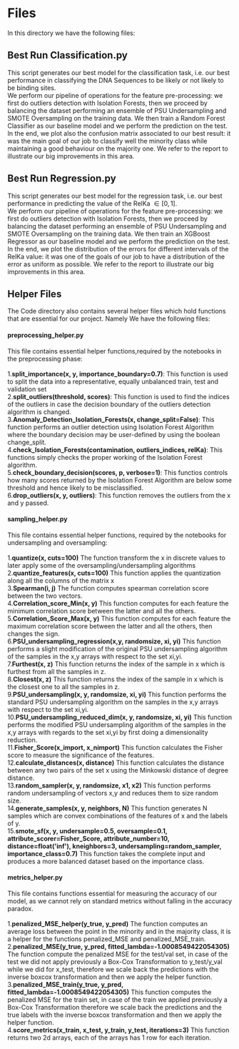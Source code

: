 # Files
In this directory we have the following files:

## Best Run Classification.py
This script generates our best model for the classification task, i.e. our best performance in classifying the DNA Sequences to be likely or not likely to be binding sites. <br>
We perform our pipeline of operations for the feature pre-processing: we first do outliers detection with Isolation Forests, then we proceed by balancing the dataset performing an ensemble of PSU Undersampling and SMOTE Oversampling on the training data. We then train a Random Forest Classifier as our baseline model and we perform the prediction on the test. In the end, we plot also the confusion matrix associated to our best result: it was the main goal of our job to classify well the minority class while maintaining a good behaviour on the majority one. We refer to the report to illustrate our big improvements in this area.

## Best Run Regression.py
This script generates our best model for the regression task, i.e. our best performance in predicting the value of the RelKa $\in [0,1]$.<br>
We perform our pipeline of operations for the feature pre-processing: we first do outliers detection with Isolation Forests, then we proceed by balancing the dataset performing an ensemble of PSU Undersampling and SMOTE Oversampling on the training data. We then train an XGBoost Regressor as our baseline model and we perform the prediction on the test. 
In the end, we plot the distribution of the errors for different intervals of the RelKa value: it was one of the goals of our job to have a distribution of the error as uniform as possible. We refer to the report to illustrate our big improvements in this area.

## Helper Files
The Code directory also contains several helper files which hold functions that are essential for our project. Namely We have the following files:

#### preprocessing_helper.py
This file contains essential helper functions,required by the notebooks in the preprocessing phase:<br><br>
1.**split_importance(x, y, importance_boundary=0.7)**: This function is used to split the data into a representative, equally unbalanced train, test and validation set<br>
2.**split_outliers(threshold, scores)**: This function is used to find the indices of the outliers in case the decision boundary of the outliers detection algorithm is changed. <br>
3.**Anomaly_Detection_Isolation_Forests(x, change_split=False)**: This function performs an outlier detection using Isolation Forest Algorithm where the boundary decision may be user-defined by using the boolean change_split. <br>
4.**check_Isolation_Forests(contamination, outliers_indices, relKa)**: This functions simply checks the proper working of the Isolation Forest algorithm. <br>
5.**check_boundary_decision(scores, p, verbose=1)**: This functios controls how many scores returned by the Isolation Forest Algorithm are below some threshold and hence likely to be misclassified. <br>
6.**drop_outliers(x, y, outliers)**: This function removes the outliers from the x and y passed. <br>


#### sampling_helper.py
This file contains essential helper functions, required by the notebooks for undersampling and oversampling:<br><br>
1.**quantize(x, cuts=100)** The function transform the x in discrete values to later apply some of the oversampling/undersampling algorithms<br>
2.**quantize_features(x, cuts=100)** This function applies the quantization along all the columns of the matrix x<br>
3.**Spearman(i, j)** The function computes spearman correlation score between the two vectors.<br>
4.**Correlation_score_Min(x, y)** This function computes for each feature the minimum correlation score between the latter and all the others. <br>
5.**Correlation_Score_Max(x, y)** This function computes for each feature the maximum correlation score between the latter and all the others, then changes the sign.<br>
6.**PSU_undersampling_regression(x,y, randomsize, xi, yi)** This function performs a slight modification of the original PSU undersampling algorithm of the samples in the x,y arrays with respect to the set xi,yi. <br>
7.**Furthest(x, z)** This function returns the index of the sample in x which is furthest from all the samples in z. <br>
8.**Closest(x, z)** This function returns the index of the sample in x which is the closest one to all the samples in z. <br>
9.**PSU_undersampling(x, y, randomsize, xi, yi)** This function performs the standard PSU undersampling algorithm on the samples in the x,y arrays
    with respect to the set xi,yi. <br>
10.**PSU_undersampling_reduced_dim(x, y, randomsize, xi, yi)** This function performs the modified PSU undersampling algorithm of the samples in the x,y arrays with regards to
     the set xi,yi by first doing a dimensionality reduction. <br>
11.**Fisher_Score(x_import, x_nimport)** This function calculates the Fisher score to measure the significance of the features.<br>
12.**calculate_distances(x, distance)** This function calculates the distance between any two pairs of the set x using the Minkowski distance of degree distance. <br>
13.**random_sampler(x, y, randomsize, x1, x2)** This function performs random undersampling of vectors x,y and reduces them to
    size random size. <br>
14.**generate_samples(x, y, neighbors, N)** This function generates N samples which are convex combinations of the features of x and the labels of y. <br>
15.**smote_sf(x, y, undersample=0.5, oversample=0.1, attribute_scorer=Fisher_Score,
             attribute_number=10, distance=float('inf'), kneighbors=3,
             undersampling=random_sampler, importance_class=0.7)** This function takes the complete input and produces a more balanced dataset based on the importance class. <br>


#### metrics_helper.py
This file contains functions essential for measuring the accuracy of our model, as we cannot rely on standard metrics without falling in the accuracy paradox. <br><br>
1.**penalized_MSE_helper(y_true, y_pred)** The function computes an average loss between the point in the minority and in the majority class, it is a helper for the functions penalized_MSE and penalized_MSE_train. <br>
2.**penalized_MSE(y_true, y_pred, fitted_lambda=-1.0008549422054305)** The function compute the penalized MSE for the test/val set, in case of the test we did not apply previously a Box-Cox Transformation to y_test/y_val while we did for x_test, therefore we scale back the predictions with the inverse boxcox transformation and then we apply the helper function. <br>
3.**penalized_MSE_train(y_true, y_pred, fitted_lambda=-1.0008549422054305)** This function computes the penalized MSE for the train set, in case of the train we applied      previously a Box-Cox Transformation therefore we scale back the predictions and the true labels with the inverse boxcox transformation and then we apply the helper function. <br>
4.**score_metrics(x_train, x_test, y_train, y_test, iterations=3)** This function returns two 2d arrays, each of the arrays has 1 row for each iteration.<br>

